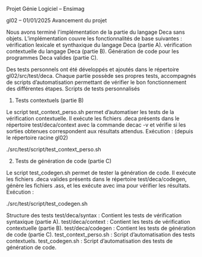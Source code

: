 Projet Génie Logiciel – Ensimag

gl02 – 01/01/2025
Avancement du projet

Nous avons terminé l'implémentation de la partie du langage Deca sans objets.
L’implémentation couvre les fonctionnalités de base suivantes :
    vérification lexicale et synthaxique du langage Deca (partie A).
    vérification contextuelle du langage Deca (partie B).
    Génération de code pour les programmes Deca valides (partie C).

Des tests personnels ont été développés et ajoutés dans le répertoire gl02/src/test/deca. Chaque partie possède ses propres tests, accompagnés de scripts d’automatisation permettant de vérifier le bon fonctionnement des différentes étapes.
Scripts de tests personnalisés

1. Tests contextuels (partie B)

Le script test_context_perso.sh permet d’automatiser les tests de la vérification contextuelle. Il exécute les fichiers .deca présents dans le répertoire test/deca/context avec la commande decac -v et vérifie si les sorties obtenues correspondent aux résultats attendus.
Exécution : (depuis le répertoire racine gl02)

./src/test/script/test_context_perso.sh

2. Tests de génération de code (partie C)

Le script test_codegen.sh permet de tester la génération de code. Il exécute les fichiers .deca valides présents dans le répertoire test/deca/codegen, génère les fichiers .ass, et les exécute avec ima pour vérifier les résultats.
Exécution :

./src/test/script/test_codegen.sh

Structure des tests
    test/deca/syntax : Contient les tests de vérification syntaxique (partie A).
    test/deca/context : Contient les tests de vérification contextuelle (partie B).
    test/deca/codegen : Contient les tests de génération de code (partie C).
    test_context_perso.sh : Script d’automatisation des tests contextuels.
    test_codegen.sh : Script d’automatisation des tests de génération de code.